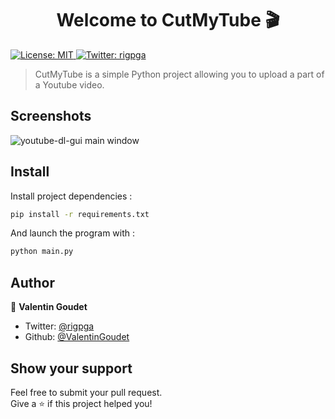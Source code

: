 <h1 align="center">Welcome to CutMyTube 🎬</h1>
<p>
  <a href="https://github.com/ValentinGoudet/CutMyTube/blob/master/LICENSE" target="_blank">
    <img alt="License: MIT" src="https://img.shields.io/badge/License-MIT-yellow.svg" />
  </a>
  <a href="https://twitter.com/rigpga" target="_blank">
    <img alt="Twitter: rigpga" src="https://img.shields.io/twitter/follow/rigpga.svg?style=social" />
  </a>
</p>

> CutMyTube is a simple Python project allowing you to upload a part of a Youtube video.

## Screenshots
![youtube-dl-gui main window](https://i.ibb.co/fMFrjGt/t-l-chargement.png)

## Install

Install project dependencies :
```sh
pip install -r requirements.txt
```
And launch the program with :
```sh
python main.py
```

## Author

👤 **Valentin Goudet**

* Twitter: [@rigpga](https://twitter.com/rigpga)
* Github: [@ValentinGoudet](https://github.com/ValentinGoudet)

## Show your support

Feel free to submit your pull request.<br>
Give a ⭐️ if this project helped you!